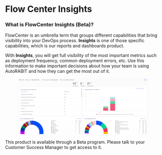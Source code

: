# Flow Center Insights

### What is FlowCenter Insights (Beta)?

FlowCenter is an umbrella term that groups different capabilities that bring visibility into your DevOps process. **Insights** is one of those specific capabilities, which is our reports and dashboards product.

With **Insights**, you will get full visibility of the most important metrics such as deployment frequency, common deployment errors, etc. Use this information to make important decisions about how your team is using AutoRABIT and how they can get the most out of it.

&#x20;

<figure><img src="../../../.gitbook/assets/image.png" alt=""><figcaption></figcaption></figure>

&#x20;

This product is available through a Beta program. Please talk to your Customer Success Manager to get access to it.
